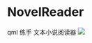 # NovelReader
qml 练手 文本小说阅读器
![](https://github.com/suncaiyu/qt-custom-widget/blob/master/CustomWidget/snap/1.png)
